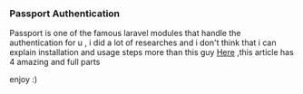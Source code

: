 ### Passport Authentication 
Passport is one of the famous laravel modules that handle the authentication for u , i did a lot of researches 
and i don't think that i can explain installation and usage steps more than this guy [Here](https://medium.com/modulr/create-api-authentication-with-passport-of-laravel-5-6-1dc2d400a7f) ,this article has 4 amazing and full parts

enjoy :)   
